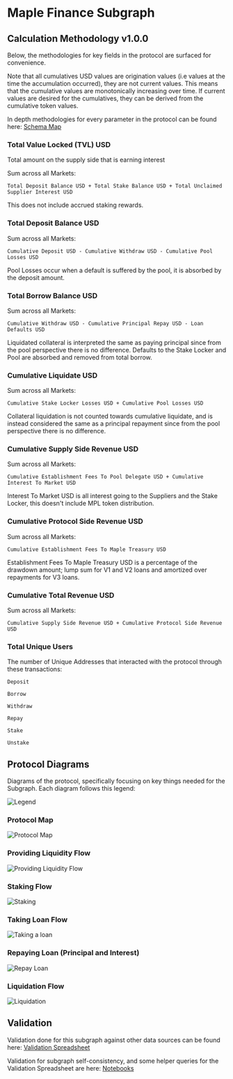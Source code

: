 # Maple Finance Subgraph

## Calculation Methodology v1.0.0

Below, the methodologies for key fields in the protocol are surfaced for convenience.

Note that all cumulatives USD values are origination values (i.e values at the time the accumulation occurred), they are not current values. This means that the cumulative values are monotonically increasing over time. If current values are desired for the cumulatives, they can be derived from the cumulative token values.

In depth methodologies for every parameter in the protocol can be found here: [Schema Map](https://fluffy-cobalt-78d.notion.site/Schema-Map-59607afc87ac4891a7dc8c407e18f48d)

### Total Value Locked (TVL) USD

Total amount on the supply side that is earning interest

Sum across all Markets:

`Total Deposit Balance USD + Total Stake Balance USD + Total Unclaimed Supplier Interest USD`

This does not include accrued staking rewards.

### Total Deposit Balance USD

Sum across all Markets:

`Cumulative Deposit USD - Cumulative Withdraw USD - Cumulative Pool Losses USD`

Pool Losses occur when a default is suffered by the pool, it is absorbed by the deposit amount.

### Total Borrow Balance USD

Sum across all Markets:

`Cumulative Withdraw USD - Cumulative Principal Repay USD - Loan Defaults USD`

Liquidated collateral is interpreted the same as paying principal since from the pool perspective there is no difference. Defaults to the Stake Locker and Pool are absorbed and removed from total borrow.

### Cumulative Liquidate USD

Sum across all Markets:

`Cumulative Stake Locker Losses USD + Cumulative Pool Losses USD`

Collateral liquidation is not counted towards cumulative liquidate, and is instead considered the same as a principal repayment since from the pool perspective there is no difference.

### Cumulative Supply Side Revenue USD

Sum across all Markets:

`Cumulative Establishment Fees To Pool Delegate USD + Cumulative Interest To Market USD`

Interest To Market USD is all interest going to the Suppliers and the Stake Locker, this doesn't include MPL token distribution.

### Cumulative Protocol Side Revenue USD

Sum across all Markets:

`Cumulative Establishment Fees To Maple Treasury USD`

Establishment Fees To Maple Treasury USD is a percentage of the drawdown amount; lump sum for V1 and V2 loans and amortized over repayments for V3 loans.

### Cumulative Total Revenue USD

Sum across all Markets:

`Cumulative Supply Side Revenue USD + Cumulative Protocol Side Revenue USD`

### Total Unique Users

The number of Unique Addresses that interacted with the protocol through these transactions:

`Deposit`

`Borrow`

`Withdraw`

`Repay`

`Stake`

`Unstake`

## Protocol Diagrams

Diagrams of the protocol, specifically focusing on key things needed for the Subgraph. Each diagram follows this legend:

![Legend](./docs/Legend.jpg)

### Protocol Map

![Protocol Map](./docs/ProtocolMap.jpg)

### Providing Liquidity Flow

![Providing Liquidity Flow](./docs/ProvidingLiquidity.jpg)

### Staking Flow

![Staking](./docs/Staking.jpg)

### Taking Loan Flow

![Taking a loan](https://user-images.githubusercontent.com/9797920/175491683-de0cae25-58fd-4f05-a579-eb02fea2297e.jpg)

### Repaying Loan (Principal and Interest)

![Repay Loan](./docs/RepayLoan.jpg)

### Liquidation Flow

![Liquidation](./docs/Liquidation.jpg)

## Validation

Validation done for this subgraph against other data sources can be found here: [Validation Spreadsheet](https://docs.google.com/spreadsheets/d/1viyui7nAzUXMx68EJSW61xC251uS8zpKePzV2xijjGQ/edit?usp=sharing)

Validation for subgraph self-consistency, and some helper queries for the Validation Spreadsheet are here: [Notebooks](./validation)
